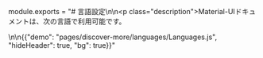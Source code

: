 module.exports = "# 言語設定\n\n<p class=\"description\">Material-UIドキュメントは、次の言語で利用可能です。</p>\n\n{{\"demo\": \"pages/discover-more/languages/Languages.js\", \"hideHeader\": true, \"bg\": true}}"